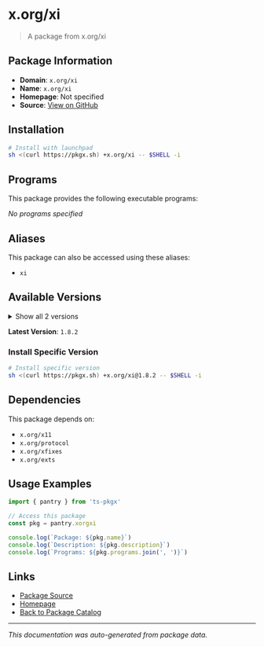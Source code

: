 # x.org/xi

> A package from x.org/xi

## Package Information

- **Domain**: `x.org/xi`
- **Name**: `x.org/xi`
- **Homepage**: Not specified
- **Source**: [View on GitHub](https://github.com/pkgxdev/pantry/tree/main/projects/x.org/xi/package.yml)

## Installation

```bash
# Install with launchpad
sh <(curl https://pkgx.sh) +x.org/xi -- $SHELL -i
```

## Programs

This package provides the following executable programs:

*No programs specified*

## Aliases

This package can also be accessed using these aliases:

- `xi`

## Available Versions

<details>
<summary>Show all 2 versions</summary>

- `1.8.2`, `1.8.1`

</details>

**Latest Version**: `1.8.2`

### Install Specific Version

```bash
# Install specific version
sh <(curl https://pkgx.sh) +x.org/xi@1.8.2 -- $SHELL -i
```

## Dependencies

This package depends on:

- `x.org/x11`
- `x.org/protocol`
- `x.org/xfixes`
- `x.org/exts`

## Usage Examples

```typescript
import { pantry } from 'ts-pkgx'

// Access this package
const pkg = pantry.xorgxi

console.log(`Package: ${pkg.name}`)
console.log(`Description: ${pkg.description}`)
console.log(`Programs: ${pkg.programs.join(', ')}`)
```

## Links

- [Package Source](https://github.com/pkgxdev/pantry/tree/main/projects/x.org/xi/package.yml)
- [Homepage](#)
- [Back to Package Catalog](../package-catalog.md)

---

*This documentation was auto-generated from package data.*
